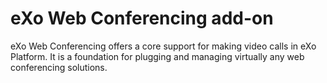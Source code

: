 # eXo Web Conferencing add-on

eXo Web Conferencing offers a core support for making video calls in eXo Platform. It is a foundation for plugging and managing virtually any web conferencing solutions.

